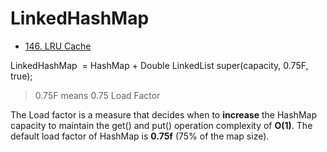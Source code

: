 # LinkedHashMap
- <a href = "https://leetcode.com/problems/lru-cache/">146. LRU Cache </a>

LinkedHashMap  = HashMap + Double LinkedList
super(capacity, 0.75F, true);

>0.75F means 0.75 Load Factor

The Load factor is a measure that decides when to **increase** the HashMap capacity to maintain the get() and put() operation complexity of **O(1)**. The default load factor of HashMap is **0.75f** (75% of the map size).